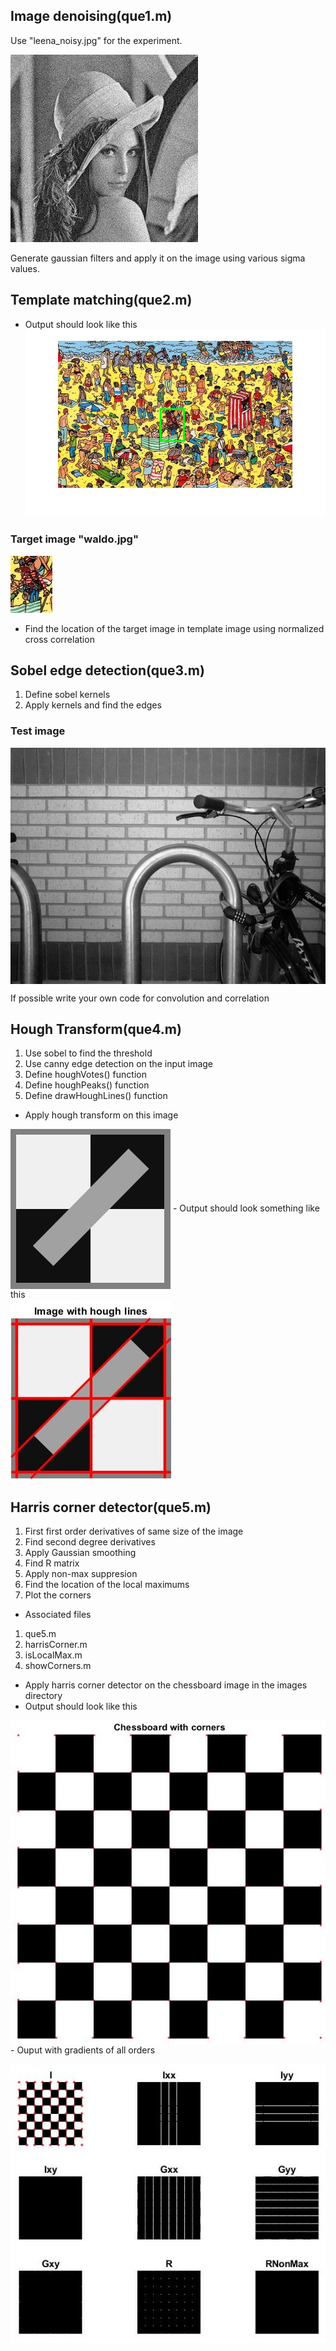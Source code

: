 ## Image denoising(que1.m)
Use "leena_noisy.jpg" for the experiment.

![](images/leena_noisy.jpg)

Generate gaussian filters and apply it on the image using various sigma values.
 
## Template matching(que2.m)
- Output should look like this
![](results/waldoOutput.jpg)
### Target image "waldo.jpg"
![](images/waldo.jpg)

- Find the location of the target image in template image using normalized cross correlation

## Sobel edge detection(que3.m)
1. Define sobel kernels
2. Apply kernels and find the edges
### Test image
<img align = "center" src = "images/image1.jpg">

If possible write your own code for convolution and correlation

## Hough Transform(que4.m)
1. Use sobel to find the threshold
2. Use canny edge detection on the input image
3. Define houghVotes() function
4. Define houghPeaks() function
5. Define drawHoughLines() function

- Apply hough transform on this image<br>
<img align = "center" src = "images/image2.png">
- Output should look something like this<br>
<img align = "center" src = "results/houghLines.jpg">

## Harris corner detector(que5.m)
1. First first order derivatives of same size of the image
2. Find second degree derivatives
3. Apply Gaussian smoothing
4. Find R matrix
5. Apply non-max suppresion
6. Find the location of the local maximums
7. Plot the corners

- Associated files
1. que5.m
2. harrisCorner.m
3. isLocalMax.m
4. showCorners.m

- Apply harris corner detector on the chessboard image in the images directory
- Output should look like this<br>
<img align = "center" src = "results/chessBoard.jpg">
- Ouput with gradients of all orders<br>
<p align = "center">
<img  src = "results/harrisCornerAllPlot.jpg">
</p>
